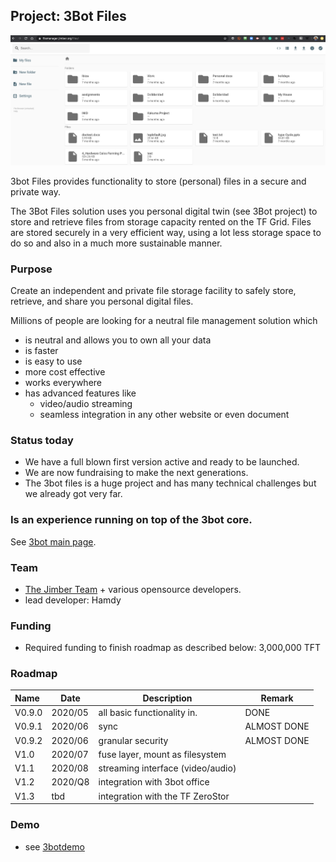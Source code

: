 ## Project: 3Bot Files

![](./img/file_manager.png)

3bot Files provides functionality to store (personal) files in a secure and private way. 

The 3Bot Files solution uses you personal digital twin (see 3Bot project) to store and retrieve files from storage capacity rented on the TF Grid. Files are stored securely in a very efficient way, using a lot less storage space to do so and also in a much more sustainable manner.

### Purpose

Create an independent and private file storage facility to safely store, retrieve, and share you personal digital files.

Millions of people are looking for a neutral file management solution which

- is neutral and allows you to own all your data
- is faster
- is easy to use
- more cost effective
- works everywhere
- has advanced features like 
    - video/audio streaming
    - seamless integration in any other website or even document

### Status today

- We have a full blown first version active and ready to be launched.
- We are now fundraising to make the next generations.
- The 3bot files is a huge project and has many technical challenges but we already got very far. 

### Is an experience running on top of the 3bot core.

See [3bot main page](3botproj).

### Team

- [The Jimber Team](https://www.jimber.org/securityBroker.html) + various opensource developers.
- lead developer: Hamdy

### Funding

- Required funding to finish roadmap as described below: 3,000,000 TFT

### Roadmap

| Name         | Date   | Description | Remark |
|:-------------|--------|-------------|-----------------|
| V0.9.0 |  2020/05 | all basic functionality in. | DONE |
| V0.9.1 |  2020/06 | sync | ALMOST DONE |
| V0.9.2 |  2020/06 | granular security | ALMOST DONE |
| V1.0 |  2020/07 | fuse layer, mount as filesystem |  |
| V1.1 |  2020/08 | streaming interface (video/audio) |  |
| V1.2 |  2020/Q8 | integration with 3bot office |  |
| V1.3 |  tbd | integration with the TF ZeroStor |  |

### Demo

- see [3botdemo](3botdemo.md)